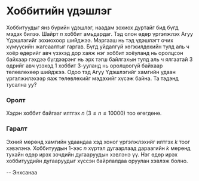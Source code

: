 Хоббитийн үдэшлэг
=================

Хоббитуудыг янз бүрийн үдэшлэг, наадам зохиох дуртайг бид бүгд мэдэх билээ.
Шайрт $n$ хоббит амьдардаг. Тэд олон өдөр үргэлжлэх Агуу Үдэшлэгийг зохиохоор
шийджээ. Маргааш нь тэд үдэшлэгт очих хүмүүсийн жагсаалтыг гаргав. Бүгд уйдалгүй
хөгжилдөхийн тулд аль ч хоёр өдөрийг авч үзэхэд дор хаяж нэг хоббит хоёуланд нь
оролцсон байхаар гэхдээ бүгдээрэнг нь эрх тэгш байлгахын тулд аль ч ялгаатай $3$
өдрийг авч үзэхэд $1$ хоббит $3$-ууланд нь оролцоогүй байхаар төлөвлөхөөр
шийджээ. Одоо тэд Агуу Үдэшлэгийг хамгийн удаан үргэлжилэхээр яаж төлөвлөхийг
мэдэхийг хүсэж байна. Та тэдэнд тусална уу?


### Оролт
Хэдэн хоббит байгааг илтгэх $n$ ($3 ≤ n ≤ 10000$) тоо өгөгдөнө.


### Гаралт
Эхний мөрөнд хамгийн удаандаа хэд хоног үргэлжлэхийг илтгэх $k$ тоог хэвэлэнэ.
Хоббитуудын $1$-ээс $n$ хүртэл дугаарлаад дараагийн $k$ мөрөнд тухайн өдөр ирэх
зочдийн дугааруудын хэвлэнэ үү. Нэг өдөр ирэх хоббитуудийн дугааруудыг хүссэн
байрлалдаа оруулан хэвлэж болно.

-- Энхсанаа
